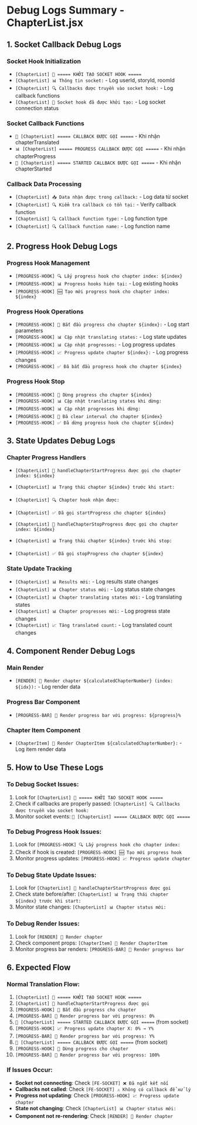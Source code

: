 # Debug Logs Summary - ChapterList.jsx

## 1. Socket Callback Debug Logs

### Socket Hook Initialization
- `[ChapterList] 🔌 ===== KHỞI TẠO SOCKET HOOK =====`
- `[ChapterList] 📊 Thông tin socket:` - Log userId, storyId, roomId
- `[ChapterList] 🔍 Callbacks được truyền vào socket hook:` - Log callback functions
- `[ChapterList] 🔌 Socket hook đã được khởi tạo:` - Log socket connection status

### Socket Callback Functions
- `🎯 [ChapterList] ===== CALLBACK ĐƯỢC GỌI =====` - Khi nhận chapterTranslated
- `📊 [ChapterList] ===== PROGRESS CALLBACK ĐƯỢC GỌI =====` - Khi nhận chapterProgress  
- `🚀 [ChapterList] ===== STARTED CALLBACK ĐƯỢC GỌI =====` - Khi nhận chapterStarted

### Callback Data Processing
- `[ChapterList] 📥 Data nhận được trong callback:` - Log data từ socket
- `[ChapterList] 🔍 Kiểm tra callback có tồn tại:` - Verify callback function
- `[ChapterList] 🔍 Callback function type:` - Log function type
- `[ChapterList] 🔍 Callback function name:` - Log function name

## 2. Progress Hook Debug Logs

### Progress Hook Management
- `[PROGRESS-HOOK] 🔍 Lấy progress hook cho chapter index: ${index}`
- `[PROGRESS-HOOK] 📊 Progress hooks hiện tại:` - Log existing hooks
- `[PROGRESS-HOOK] 🆕 Tạo mới progress hook cho chapter index: ${index}`

### Progress Hook Operations
- `[PROGRESS-HOOK] 🚀 Bắt đầu progress cho chapter ${index}:` - Log start parameters
- `[PROGRESS-HOOK] 📊 Cập nhật translating states:` - Log state updates
- `[PROGRESS-HOOK] 📊 Cập nhật progresses:` - Log progress updates
- `[PROGRESS-HOOK] 📈 Progress update chapter ${index}:` - Log progress changes
- `[PROGRESS-HOOK] ✅ Đã bắt đầu progress hook cho chapter ${index}`

### Progress Hook Stop
- `[PROGRESS-HOOK] 🛑 Dừng progress cho chapter ${index}`
- `[PROGRESS-HOOK] 📊 Cập nhật translating states khi dừng:`
- `[PROGRESS-HOOK] 📊 Cập nhật progresses khi dừng:`
- `[PROGRESS-HOOK] 🧹 Đã clear interval cho chapter ${index}`
- `[PROGRESS-HOOK] ✅ Đã dừng progress hook cho chapter ${index}`

## 3. State Updates Debug Logs

### Chapter Progress Handlers
- `[ChapterList] 🚀 handleChapterStartProgress được gọi cho chapter index: ${index}`
- `[ChapterList] 📊 Trạng thái chapter ${index} trước khi start:`
- `[ChapterList] 🔍 Chapter hook nhận được:`
- `[ChapterList] ✅ Đã gọi startProgress cho chapter ${index}`

- `[ChapterList] 🛑 handleChapterStopProgress được gọi cho chapter index: ${index}`
- `[ChapterList] 📊 Trạng thái chapter ${index} trước khi stop:`
- `[ChapterList] ✅ Đã gọi stopProgress cho chapter ${index}`

### State Update Tracking
- `[ChapterList] 📊 Results mới:` - Log results state changes
- `[ChapterList] 📊 Chapter status mới:` - Log status state changes
- `[ChapterList] 📊 Chapter translating states mới:` - Log translating states
- `[ChapterList] 📊 Chapter progresses mới:` - Log progress state changes
- `[ChapterList] 📈 Tăng translated count:` - Log translated count changes

## 4. Component Render Debug Logs

### Main Render
- `[RENDER] 🎨 Render chapter ${calculatedChapterNumber} (index: ${idx}):` - Log render data

### Progress Bar Component
- `[PROGRESS-BAR] 🎨 Render progress bar với progress: ${progress}%`

### Chapter Item Component
- `[ChapterItem] 🎨 Render ChapterItem ${calculatedChapterNumber}:` - Log item render data

## 5. How to Use These Logs

### To Debug Socket Issues:
1. Look for `[ChapterList] 🔌 ===== KHỞI TẠO SOCKET HOOK =====`
2. Check if callbacks are properly passed: `[ChapterList] 🔍 Callbacks được truyền vào socket hook:`
3. Monitor socket events: `🎯 [ChapterList] ===== CALLBACK ĐƯỢC GỌI =====`

### To Debug Progress Hook Issues:
1. Look for `[PROGRESS-HOOK] 🔍 Lấy progress hook cho chapter index:`
2. Check if hook is created: `[PROGRESS-HOOK] 🆕 Tạo mới progress hook`
3. Monitor progress updates: `[PROGRESS-HOOK] 📈 Progress update chapter`

### To Debug State Update Issues:
1. Look for `[ChapterList] 🚀 handleChapterStartProgress được gọi`
2. Check state before/after: `[ChapterList] 📊 Trạng thái chapter ${index} trước khi start:`
3. Monitor state changes: `[ChapterList] 📊 Chapter status mới:`

### To Debug Render Issues:
1. Look for `[RENDER] 🎨 Render chapter`
2. Check component props: `[ChapterItem] 🎨 Render ChapterItem`
3. Monitor progress bar renders: `[PROGRESS-BAR] 🎨 Render progress bar`

## 6. Expected Flow

### Normal Translation Flow:
1. `[ChapterList] 🔌 ===== KHỞI TẠO SOCKET HOOK =====`
2. `[ChapterList] 🚀 handleChapterStartProgress được gọi`
3. `[PROGRESS-HOOK] 🚀 Bắt đầu progress cho chapter`
4. `[PROGRESS-BAR] 🎨 Render progress bar với progress: 0%`
5. `🚀 [ChapterList] ===== STARTED CALLBACK ĐƯỢC GỌI =====` (from socket)
6. `[PROGRESS-HOOK] 📈 Progress update chapter X: 0% → Y%`
7. `[PROGRESS-BAR] 🎨 Render progress bar với progress: Y%`
8. `🎯 [ChapterList] ===== CALLBACK ĐƯỢC GỌI =====` (from socket)
9. `[PROGRESS-HOOK] 🛑 Dừng progress cho chapter`
10. `[PROGRESS-BAR] 🎨 Render progress bar với progress: 100%`

### If Issues Occur:
- **Socket not connecting**: Check `[FE-SOCKET] ❌ Đã ngắt kết nối`
- **Callbacks not called**: Check `[FE-SOCKET] ⚠️ Không có callback để xử lý`
- **Progress not updating**: Check `[PROGRESS-HOOK] 📈 Progress update chapter`
- **State not changing**: Check `[ChapterList] 📊 Chapter status mới:`
- **Component not re-rendering**: Check `[RENDER] 🎨 Render chapter`
